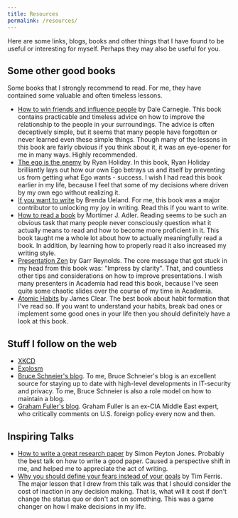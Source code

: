 ```yaml
---
title: Resources
permalink: /resources/
---
```


Here are some links, blogs, books and other things that I have found to be useful or interesting for myself. Perhaps they may also be useful for you.


## Some other good books
Some books that I strongly recommend to read.  For me, they have contained some valuable and often timeless lessons.
- [How to win friends and influence people](https://www.goodreads.com/book/show/4865.How_to_Win_Friends_and_Influence_People) by Dale Carnegie. This book contains practicable and timeless advice on how to improve the relationship to the people in your surroundings. The advice is often deceptively simple, but it seems that many people have forgotten or never learned even these simple things. Though many of the lessons in this book are fairly obvious if you think about it, it was an eye-opener for me in many ways. Highly recommended.
- [The ego is the enemy](https://www.goodreads.com/book/show/30370821-ego-is-the-enemy) by Ryan Holiday. In this book, Ryan Holiday brilliantly lays out how our own Ego betrays us and itself by preventing us from getting what Ego wants - success. I wish I had read this book earlier in my life, because I feel that some of my decisions where driven by my own ego without realizing it.  
- [If you want to write](https://www.goodreads.com/book/show/248954.If_You_Want_to_Write) by Brenda Ueland. For me, this book was a major contributor to unlocking my joy in writing. Read this if you want to write.
- [How to read a book](https://www.goodreads.com/book/show/567610.How_to_Read_a_Book) by Mortimer J. Adler. Reading seems to be such an obvious task that many people never consciously question what it actually means to read and how to become more proficient in it. This book taught me a whole lot about how to actually meaningfully read a book. In addition, by learning how to properly read it also increased my writing style.  
- [Presentation Zen](https://www.goodreads.com/book/show/1908456.Presentation_Zen) by Garr Reynolds. The core message that got stuck in my head from this book was: "Impress by clarity". That, and countless other tips and considerations on how to improve presentations. I wish many presenters in Academia had read this book, because I've seen quite some chaotic slides over the course of my time in Academia.
- [Atomic Habits](https://www.goodreads.com/book/show/40121378-atomic-habits) by James Clear. The best book about habit formation that I've read so. If you want to understand your habits, break bad ones or implement some good ones in your life then you should definitely have a look at this book. 

## Stuff I follow on the web
- [XKCD](https://xkcd.com/)
- [Explosm](http://explosm.net/)
- [Bruce Schneier's blog](https://schneier.com). To me, Bruce Schneier's blog is an excellent source for staying up to date with high-level developments in IT-security and privacy. To me, Bruce Schneier is also a role model on how to maintain a blog.
- [Graham Fuller's blog](http://grahamefuller.com/blog/). Graham Fuller is an ex-CIA Middle East expert, who critically comments on U.S. foreign policy every now and then.

## Inspiring Talks
- [How to write a great research paper](https://www.microsoft.com/en-us/research/academic-program/write-great-research-paper/) by Simon Peyton Jones. Probably the best talk on how to write a good paper. Caused a perspective shift in me, and helped me to appreciate the act of writing.
- [Why you should define your fears instead of your goals](https://www.ted.com/talks/tim_ferriss_why_you_should_define_your_fears_instead_of_your_goals]) by Tim Ferris. The major lesson that I drew from this talk was that I should consider the cost of inaction in any decision making. That is, what will it cost if don't change the status quo or don't act on something. This was a game changer on how I make decisions in my life.
<!--
You can see live demo [here](https://aweekj.github.io/Kiko-plus). This theme is inspired by [Kiko](http://github.com/gfjaru/Kiko) theme.

## Features

- Disqus comment system
- Google analytics
- Pagination support
- Custom tags
- SEO support


## Installation

#### Method 1: new master's repository (The Best)

1. First [fork](https://github.com/AWEEKJ/Kiko-plus/fork) it.
2. Change your forked repository name _Kiko-plus_ to __USERNAME.github.io__ where __USERNAME__ is your github username.
3. Access your new blog via [https://username.github.io](https://username.github.io).
4. [See configuration](#configuration).

#### Method 2: gh-pages in existing repository

1. Create a new branch called _gh-pages_ in the repository where you want to add a template [managing branches](https://help.github.com/articles/creating-and-deleting-branches-within-your-repository/).
2. From command line run `git clone https://github.com/AWEEKJ/Kiko-plus.git` - this will clone _Kiko-plus_ template to your computer.
3. Create new branch `git checkout -b gh-pages` where _gh-pages_ will be your branch name.
4. Add remote, which is your repo from the first step, to your new branch `git remote add gh-pages https://github.com/<yourName>/<yourMaster>/gh-pages`. _yourName_ is your account name and _yourMaster_ is your repository.
5. Push new branch to remote `git push gh-pages`.
6. Update `_config.yml` file by changing `baseurl: "<branchName>"` _branchName_ is your branch name where _gh-pages_ resides. See [configuration](#configuration).

#### Method 3: Run it locally

1. Download [zip](https://github.com/AWEEKJ/Kiko-plus/archive/master.zip) or clone it `git clone https://github.com/AWEEKJ/Kiko-plus`.
2. Go inside folder and run `jekyll serve` or `rake preview`. This will build a website which you can access [https://localhost:4000](https://localhost:4000). You need to have [Jekyll](https://jekyllrb.com/docs/installation/) installed to do this.


## Configuration

All configuration is done via `_config.yml` file which you will find in your main repo folder. Change this `<something>` to yours.

### Basic

- Config your blog name.

```yml
name: <blog-name>
```

- These configuration in `author:` is for links to icons in footer. If you want to add more link icons, modify `_includes/footer.html` file.

```yml
author:
  facebook:         your-id
  twitter:          your-id
  github:           your-id
  linkedin:         your-id
  medium:           your-id
  tumblr:           your-id
  email:            your-id@your-email.com
```

- Change copyright year and name in footer.

```yml
copyright:
  year:             2017
  name:             Kiko
```

### Google analytics

- Change this to your Google Analytic ID.

```yml
google-analytics:
  id:               "your-id"
```

### Disqus

- Change this to your Disqus short name.

```yml
disqus:
  id:               "your-id"
```

### URL

- Config your domain.

```yml
url: "https://<your-name>.github.io"
```

- **NOTE** When if running locally, change url to

```yml
url: "https://localhost:4000"
```

- Change this to your branch name where _gh-pages_ resides.
- **NOTE** apply only if you used __Method 2__ for installation.

```yml
baseurl: "/<branch-name>"
```

## Rakefile Usage

```bash
# Create new post
$ rake post title="A Title" [date="2015-08-16"] [tags="[tag1, tag2]"]

# Create new draft post
$ rake draft title="A Title" [date="2015-08-16"] [tags="[tag1, tag2]"]

# Install Jekyll Plugins. Do before running in local.
$ rake geminstall

# Run in Local
$ rake preview
```

## License

This theme is released under MIT License.
-->
